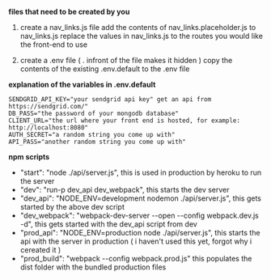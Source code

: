 **files that need to be created by you**
1. create a nav_links.js file
add the contents of nav_links.placeholder.js
to nav_links.js
replace the values in nav_links.js to the routes you would
like the front-end to use 

2. create a .env file ( . infront of the file makes it hidden )
copy the contents of the existing .env.default to the .env file

**explanation of the variables in .env.default**

    SENDGRID_API_KEY="your sendgrid api key" get an api from https://sendgrid.com/"
    DB_PASS="the password of your mongodb database"
    CLIENT_URL="the url where your front end is hosted, for example: http://localhost:8080"
    AUTH_SECRET="a random string you come up with"
    API_PASS="another random string you come up with"

**npm scripts**
* "start": "node ./api/server.js",
    this is used in production by heroku to run the server
* "dev": "run-p dev_api dev_webpack",
    this starts the dev server
* "dev_api": "NODE_ENV=development nodemon ./api/server.js",
    this gets started by the above dev script
* "dev_webpack": "webpack-dev-server --open --config webpack.dev.js -d",
    this gets started with the dev_api script from dev
* "prod_api": "NODE_ENV=production node ./api/server.js",
    this starts the api with the server in production ( i haven't used this yet, forgot why i cereated it )
* "prod_build": "webpack --config webpack.prod.js"
    this populates the dist folder with the bundled production files